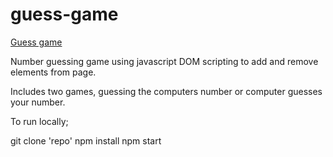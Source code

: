 # guess-game

[Guess game](https://djmorosini.github.io/guess-game/)

Number guessing game using javascript DOM scripting to add and remove elements from page. 

Includes two games, guessing the computers number or computer guesses your number.

To run locally;

git clone 'repo'
npm install
npm start
